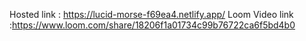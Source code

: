 Hosted link : https://lucid-morse-f69ea4.netlify.app/
Loom Video link :https://www.loom.com/share/18206f1a01734c99b76722ca6f5bd4b0
